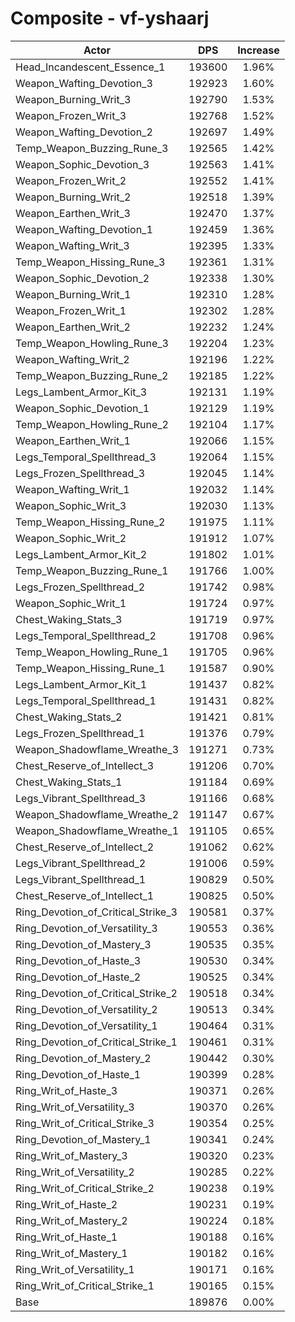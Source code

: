 # Composite - vf-yshaarj
| Actor | DPS | Increase |
|---|:---:|:---:|
|Head_Incandescent_Essence_1|193600|1.96%|
|Weapon_Wafting_Devotion_3|192923|1.60%|
|Weapon_Burning_Writ_3|192790|1.53%|
|Weapon_Frozen_Writ_3|192768|1.52%|
|Weapon_Wafting_Devotion_2|192697|1.49%|
|Temp_Weapon_Buzzing_Rune_3|192565|1.42%|
|Weapon_Sophic_Devotion_3|192563|1.41%|
|Weapon_Frozen_Writ_2|192552|1.41%|
|Weapon_Burning_Writ_2|192518|1.39%|
|Weapon_Earthen_Writ_3|192470|1.37%|
|Weapon_Wafting_Devotion_1|192459|1.36%|
|Weapon_Wafting_Writ_3|192395|1.33%|
|Temp_Weapon_Hissing_Rune_3|192361|1.31%|
|Weapon_Sophic_Devotion_2|192338|1.30%|
|Weapon_Burning_Writ_1|192310|1.28%|
|Weapon_Frozen_Writ_1|192302|1.28%|
|Weapon_Earthen_Writ_2|192232|1.24%|
|Temp_Weapon_Howling_Rune_3|192204|1.23%|
|Weapon_Wafting_Writ_2|192196|1.22%|
|Temp_Weapon_Buzzing_Rune_2|192185|1.22%|
|Legs_Lambent_Armor_Kit_3|192131|1.19%|
|Weapon_Sophic_Devotion_1|192129|1.19%|
|Temp_Weapon_Howling_Rune_2|192104|1.17%|
|Weapon_Earthen_Writ_1|192066|1.15%|
|Legs_Temporal_Spellthread_3|192064|1.15%|
|Legs_Frozen_Spellthread_3|192045|1.14%|
|Weapon_Wafting_Writ_1|192032|1.14%|
|Weapon_Sophic_Writ_3|192030|1.13%|
|Temp_Weapon_Hissing_Rune_2|191975|1.11%|
|Weapon_Sophic_Writ_2|191912|1.07%|
|Legs_Lambent_Armor_Kit_2|191802|1.01%|
|Temp_Weapon_Buzzing_Rune_1|191766|1.00%|
|Legs_Frozen_Spellthread_2|191742|0.98%|
|Weapon_Sophic_Writ_1|191724|0.97%|
|Chest_Waking_Stats_3|191719|0.97%|
|Legs_Temporal_Spellthread_2|191708|0.96%|
|Temp_Weapon_Howling_Rune_1|191705|0.96%|
|Temp_Weapon_Hissing_Rune_1|191587|0.90%|
|Legs_Lambent_Armor_Kit_1|191437|0.82%|
|Legs_Temporal_Spellthread_1|191431|0.82%|
|Chest_Waking_Stats_2|191421|0.81%|
|Legs_Frozen_Spellthread_1|191376|0.79%|
|Weapon_Shadowflame_Wreathe_3|191271|0.73%|
|Chest_Reserve_of_Intellect_3|191206|0.70%|
|Chest_Waking_Stats_1|191184|0.69%|
|Legs_Vibrant_Spellthread_3|191166|0.68%|
|Weapon_Shadowflame_Wreathe_2|191147|0.67%|
|Weapon_Shadowflame_Wreathe_1|191105|0.65%|
|Chest_Reserve_of_Intellect_2|191062|0.62%|
|Legs_Vibrant_Spellthread_2|191006|0.59%|
|Legs_Vibrant_Spellthread_1|190829|0.50%|
|Chest_Reserve_of_Intellect_1|190825|0.50%|
|Ring_Devotion_of_Critical_Strike_3|190581|0.37%|
|Ring_Devotion_of_Versatility_3|190553|0.36%|
|Ring_Devotion_of_Mastery_3|190535|0.35%|
|Ring_Devotion_of_Haste_3|190530|0.34%|
|Ring_Devotion_of_Haste_2|190525|0.34%|
|Ring_Devotion_of_Critical_Strike_2|190518|0.34%|
|Ring_Devotion_of_Versatility_2|190513|0.34%|
|Ring_Devotion_of_Versatility_1|190464|0.31%|
|Ring_Devotion_of_Critical_Strike_1|190461|0.31%|
|Ring_Devotion_of_Mastery_2|190442|0.30%|
|Ring_Devotion_of_Haste_1|190399|0.28%|
|Ring_Writ_of_Haste_3|190371|0.26%|
|Ring_Writ_of_Versatility_3|190370|0.26%|
|Ring_Writ_of_Critical_Strike_3|190354|0.25%|
|Ring_Devotion_of_Mastery_1|190341|0.24%|
|Ring_Writ_of_Mastery_3|190320|0.23%|
|Ring_Writ_of_Versatility_2|190285|0.22%|
|Ring_Writ_of_Critical_Strike_2|190238|0.19%|
|Ring_Writ_of_Haste_2|190231|0.19%|
|Ring_Writ_of_Mastery_2|190224|0.18%|
|Ring_Writ_of_Haste_1|190188|0.16%|
|Ring_Writ_of_Mastery_1|190182|0.16%|
|Ring_Writ_of_Versatility_1|190171|0.16%|
|Ring_Writ_of_Critical_Strike_1|190165|0.15%|
|Base|189876|0.00%|
